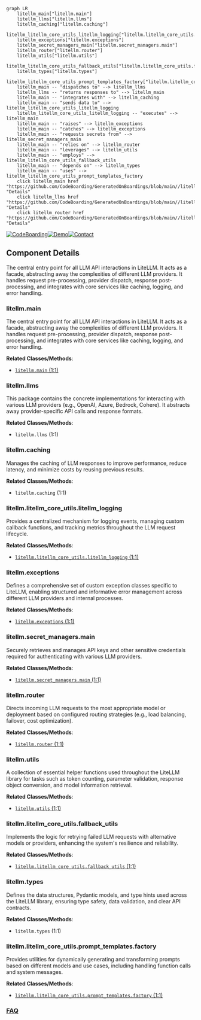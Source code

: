 ```mermaid
graph LR
    litellm_main["litellm.main"]
    litellm_llms["litellm.llms"]
    litellm_caching["litellm.caching"]
    litellm_litellm_core_utils_litellm_logging["litellm.litellm_core_utils.litellm_logging"]
    litellm_exceptions["litellm.exceptions"]
    litellm_secret_managers_main["litellm.secret_managers.main"]
    litellm_router["litellm.router"]
    litellm_utils["litellm.utils"]
    litellm_litellm_core_utils_fallback_utils["litellm.litellm_core_utils.fallback_utils"]
    litellm_types["litellm.types"]
    litellm_litellm_core_utils_prompt_templates_factory["litellm.litellm_core_utils.prompt_templates.factory"]
    litellm_main -- "dispatches to" --> litellm_llms
    litellm_llms -- "returns responses to" --> litellm_main
    litellm_main -- "integrates with" --> litellm_caching
    litellm_main -- "sends data to" --> litellm_litellm_core_utils_litellm_logging
    litellm_litellm_core_utils_litellm_logging -- "executes" --> litellm_main
    litellm_main -- "raises" --> litellm_exceptions
    litellm_main -- "catches" --> litellm_exceptions
    litellm_main -- "requests secrets from" --> litellm_secret_managers_main
    litellm_main -- "relies on" --> litellm_router
    litellm_main -- "leverages" --> litellm_utils
    litellm_main -- "employs" --> litellm_litellm_core_utils_fallback_utils
    litellm_main -- "depends on" --> litellm_types
    litellm_main -- "uses" --> litellm_litellm_core_utils_prompt_templates_factory
    click litellm_main href "https://github.com/CodeBoarding/GeneratedOnBoardings/blob/main//litellm/litellm_main.md" "Details"
    click litellm_llms href "https://github.com/CodeBoarding/GeneratedOnBoardings/blob/main//litellm/litellm_llms.md" "Details"
    click litellm_router href "https://github.com/CodeBoarding/GeneratedOnBoardings/blob/main//litellm/litellm_router.md" "Details"
```
[![CodeBoarding](https://img.shields.io/badge/Generated%20by-CodeBoarding-9cf?style=flat-square)](https://github.com/CodeBoarding/CodeBoarding)[![Demo](https://img.shields.io/badge/Try%20our-Demo-blue?style=flat-square)](https://www.codeboarding.org/demo)[![Contact](https://img.shields.io/badge/Contact%20us%20-%20contact@codeboarding.org-lightgrey?style=flat-square)](mailto:contact@codeboarding.org)

## Component Details

The central entry point for all LLM API interactions in LiteLLM. It acts as a facade, abstracting away the complexities of different LLM providers. It handles request pre-processing, provider dispatch, response post-processing, and integrates with core services like caching, logging, and error handling.

### litellm.main
The central entry point for all LLM API interactions in LiteLLM. It acts as a facade, abstracting away the complexities of different LLM providers. It handles request pre-processing, provider dispatch, response post-processing, and integrates with core services like caching, logging, and error handling.


**Related Classes/Methods**:

- <a href="https://github.com/BerriAI/litellm/blob/master/litellm/main.py#L1-L1" target="_blank" rel="noopener noreferrer">`litellm.main` (1:1)</a>


### litellm.llms
This package contains the concrete implementations for interacting with various LLM providers (e.g., OpenAI, Azure, Bedrock, Cohere). It abstracts away provider-specific API calls and response formats.


**Related Classes/Methods**:

- `litellm.llms` (1:1)


### litellm.caching
Manages the caching of LLM responses to improve performance, reduce latency, and minimize costs by reusing previous results.


**Related Classes/Methods**:

- `litellm.caching` (1:1)


### litellm.litellm_core_utils.litellm_logging
Provides a centralized mechanism for logging events, managing custom callback functions, and tracking metrics throughout the LLM request lifecycle.


**Related Classes/Methods**:

- <a href="https://github.com/BerriAI/litellm/blob/master/litellm/litellm_core_utils/litellm_logging.py#L1-L1" target="_blank" rel="noopener noreferrer">`litellm.litellm_core_utils.litellm_logging` (1:1)</a>


### litellm.exceptions
Defines a comprehensive set of custom exception classes specific to LiteLLM, enabling structured and informative error management across different LLM providers and internal processes.


**Related Classes/Methods**:

- <a href="https://github.com/BerriAI/litellm/blob/master/litellm/exceptions.py#L1-L1" target="_blank" rel="noopener noreferrer">`litellm.exceptions` (1:1)</a>


### litellm.secret_managers.main
Securely retrieves and manages API keys and other sensitive credentials required for authenticating with various LLM providers.


**Related Classes/Methods**:

- <a href="https://github.com/BerriAI/litellm/blob/master/litellm/secret_managers/main.py#L1-L1" target="_blank" rel="noopener noreferrer">`litellm.secret_managers.main` (1:1)</a>


### litellm.router
Directs incoming LLM requests to the most appropriate model or deployment based on configured routing strategies (e.g., load balancing, failover, cost optimization).


**Related Classes/Methods**:

- <a href="https://github.com/BerriAI/litellm/blob/master/litellm/router.py#L1-L1" target="_blank" rel="noopener noreferrer">`litellm.router` (1:1)</a>


### litellm.utils
A collection of essential helper functions used throughout the LiteLLM library for tasks such as token counting, parameter validation, response object conversion, and model information retrieval.


**Related Classes/Methods**:

- <a href="https://github.com/BerriAI/litellm/blob/master/litellm/utils.py#L1-L1" target="_blank" rel="noopener noreferrer">`litellm.utils` (1:1)</a>


### litellm.litellm_core_utils.fallback_utils
Implements the logic for retrying failed LLM requests with alternative models or providers, enhancing the system's resilience and reliability.


**Related Classes/Methods**:

- <a href="https://github.com/BerriAI/litellm/blob/master/litellm/litellm_core_utils/fallback_utils.py#L1-L1" target="_blank" rel="noopener noreferrer">`litellm.litellm_core_utils.fallback_utils` (1:1)</a>


### litellm.types
Defines the data structures, Pydantic models, and type hints used across the LiteLLM library, ensuring type safety, data validation, and clear API contracts.


**Related Classes/Methods**:

- `litellm.types` (1:1)


### litellm.litellm_core_utils.prompt_templates.factory
Provides utilities for dynamically generating and transforming prompts based on different models and use cases, including handling function calls and system messages.


**Related Classes/Methods**:

- <a href="https://github.com/BerriAI/litellm/blob/master/litellm/litellm_core_utils/prompt_templates/factory.py#L1-L1" target="_blank" rel="noopener noreferrer">`litellm.litellm_core_utils.prompt_templates.factory` (1:1)</a>




### [FAQ](https://github.com/CodeBoarding/GeneratedOnBoardings/tree/main?tab=readme-ov-file#faq)